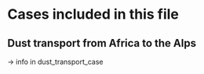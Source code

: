 # Cases included in this file

## Dust transport from Africa to the Alps

-> info in dust_transport_case





